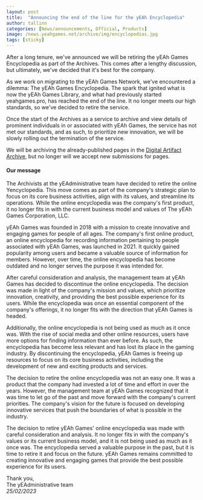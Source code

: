 ```yaml
---
layout: post
title:  "Announcing the end of the line for the yEAh Encyclopedia"
author: tallinn
categories: [News/announcements, Official, Products]
image: /news.yeahgames.net/archive/img/encyclopedias.jpg
tags: [sticky]
---
```


After a long tenure, we've announced we will be retiring the yEAh Games Encyclopedia as part of the Archives. This comes after a lengthy discussion, but ultimately, we've decided that it's best for the company.

As we work on migrating to the yEAh Games Network, we've encountered a dilemma: The yEAh Games Encyclopedia. The spark that ignited what is now the yEAh Games Library, and what had previously started yeahgames.pro, has reached the end of the line. It no longer meets our high standards, so we've decided to retire the service.

Once the start of the Archives as a service to archive and view details of prominent individuals in or associated with yEAh Games, the service has not met our standards, and as such, to prioritize new innovation, we will be slowly rolling out the termination of the service.

We will be archiving the already-published pages in the [Digital Artifact Archive](https://artifacts.yeahgames.net), but no longer will we accept new submissions for pages.

#### Our message

The Archivists at the yEAdministrative team have decided to retire the online Yencyclopedia. This move comes as part of the company's strategic plan to focus on its core business activities, align with its values, and streamline its operations. While the online encyclopedia was the company's first product, it no longer fits in with the current business model and values of The yEAh Games Corporation, LLC.

yEAh Games was founded in 2018 with a mission to create innovative and engaging games for people of all ages. The company's first online product, an online encyclopedia for recording information pertaining to people associated with yEAh Games, was launched in 2021. It quickly gained popularity among users and became a valuable source of information for members. However, over time, the online encyclopedia has become outdated and no longer serves the purpose it was intended for.

After careful consideration and analysis, the management team at yEAh Games has decided to discontinue the online encyclopedia. The decision was made in light of the company's mission and values, which prioritize innovation, creativity, and providing the best possible experience for its users. While the encyclopedia was once an essential component of the company's offerings, it no longer fits with the direction that yEAh Games is headed.

Additionally, the online encyclopedia is not being used as much as it once was. With the rise of social media and other online resources, users have more options for finding information than ever before. As such, the encyclopedia has become less relevant and has lost its place in the gaming industry. By discontinuing the encyclopedia, yEAh Games is freeing up resources to focus on its core business activities, including the development of new and exciting products and services.

The decision to retire the online encyclopedia was not an easy one. It was a product that the company had invested a lot of time and effort in over the years. However, the management team at yEAh Games recognized that it was time to let go of the past and move forward with the company's current priorities. The company's vision for the future is focused on developing innovative services that push the boundaries of what is possible in the  industry.

The decision to retire yEAh Games' online encyclopedia was made with careful consideration and analysis. It no longer fits in with the company's values or its current business model, and it is not being used as much as it once was. The encyclopedia served a valuable purpose in the past, but it is time to retire it and focus on the future. yEAh Games remains committed to creating innovative and engaging games that provide the best possible experience for its users.

Thank you, <br>
The yEAdministrative team <br>
*25/02/2023*